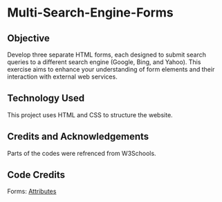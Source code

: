 # Multi-Search-Engine-Forms

## Objective

Develop three separate HTML forms, each designed to submit search queries to a different search engine (Google, Bing, and Yahoo). This exercise aims to enhance your understanding of form elements and their interaction with external web services.

## Technology Used

This project uses HTML and CSS to structure the website.

## Credits and Acknowledgements

Parts of the codes were refrenced from W3Schools.

## Code Credits

Forms: <a href="https://www.w3schools.com/html/html_forms_attributes.asp">Attributes</a>
